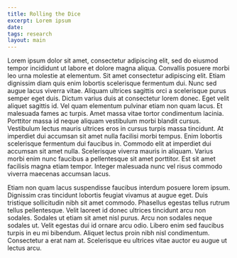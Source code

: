 ```yaml
---
title: Rolling the Dice
excerpt: Lorem ipsum
date:
tags: research
layout: main
---
```


Lorem ipsum dolor sit amet, consectetur adipiscing elit, sed do eiusmod tempor incididunt ut labore et dolore magna aliqua. Convallis posuere morbi leo urna molestie at elementum. Sit amet consectetur adipiscing elit. Etiam dignissim diam quis enim lobortis scelerisque fermentum dui. Nunc sed augue lacus viverra vitae. Aliquam ultrices sagittis orci a scelerisque purus semper eget duis. Dictum varius duis at consectetur lorem donec. Eget velit aliquet sagittis id. Vel quam elementum pulvinar etiam non quam lacus. Et malesuada fames ac turpis. Amet massa vitae tortor condimentum lacinia. Porttitor massa id neque aliquam vestibulum morbi blandit cursus. Vestibulum lectus mauris ultrices eros in cursus turpis massa tincidunt. At imperdiet dui accumsan sit amet nulla facilisi morbi tempus. Enim lobortis scelerisque fermentum dui faucibus in. Commodo elit at imperdiet dui accumsan sit amet nulla. Scelerisque viverra mauris in aliquam. Varius morbi enim nunc faucibus a pellentesque sit amet porttitor. Est sit amet facilisis magna etiam tempor. Integer malesuada nunc vel risus commodo viverra maecenas accumsan lacus.

Etiam non quam lacus suspendisse faucibus interdum posuere lorem ipsum. Dignissim cras tincidunt lobortis feugiat vivamus at augue eget. Duis tristique sollicitudin nibh sit amet commodo. Phasellus egestas tellus rutrum tellus pellentesque. Velit laoreet id donec ultrices tincidunt arcu non sodales. Sodales ut etiam sit amet nisl purus. Arcu non sodales neque sodales ut. Velit egestas dui id ornare arcu odio. Libero enim sed faucibus turpis in eu mi bibendum. Aliquet lectus proin nibh nisl condimentum. Consectetur a erat nam at. Scelerisque eu ultrices vitae auctor eu augue ut lectus arcu.